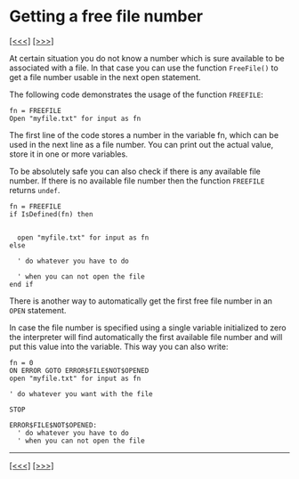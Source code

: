 # Getting a free file number

[\[\<\<\<\]](ug_12.3.md) [\[\>\>\>\]](ug_12.5.md)

At certain situation you do not know a number which is sure available to
be associated with a file. In that case you can use the function
`FreeFile()` to get a file number usable in the next open statement.

The following code demonstrates the usage of the function `FREEFILE`:

    fn = FREEFILE
    Open "myfile.txt" for input as fn

The first line of the code stores a number in the variable fn, which can
be used in the next line as a file number. You can print out the actual
value, store it in one or more variables.

To be absolutely safe you can also check if there is any available file
number. If there is no available file number then the function
`FREEFILE` returns `undef`.

    fn = FREEFILE
    if IsDefined(fn) then
    
    
      open "myfile.txt" for input as fn
    else
    
      ' do whatever you have to do 
    
      ' when you can not open the file
    end if

There is another way to automatically get the first free file number in
an `OPEN` statement.

In case the file number is specified using a single variable initialized
to zero the interpreter will find automatically the first available file
number and will put this value into the variable. This way you can also
write:

    fn = 0
    ON ERROR GOTO ERROR$FILE$NOT$OPENED
    open "myfile.txt" for input as fn
    
    ' do whatever you want with the file
    
    STOP
    
    ERROR$FILE$NOT$OPENED:
      ' do whatever you have to do 
      ' when you can not open the file

-----

[\[\<\<\<\]](ug_12.3.md) [\[\>\>\>\]](ug_12.5.md)
